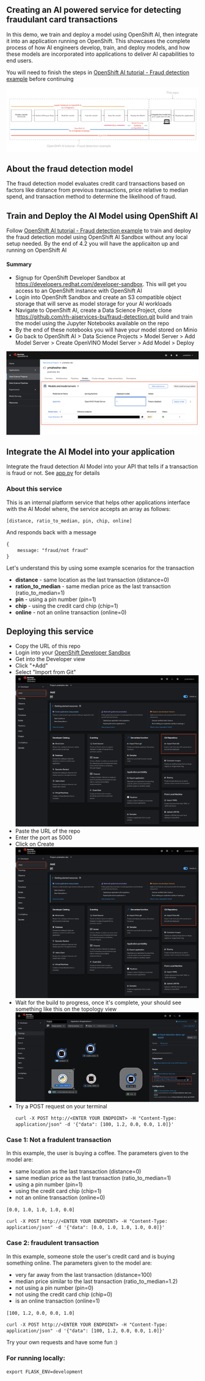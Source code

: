 ## Creating an AI powered service for detecting fraudulant card transactions
In this demo, we train and deploy a model using OpenShift AI, then integrate it into an application running on OpenShift. This showcases the complete process of how AI engineers develop, train, and deploy models, and how these models are incorporated into applications to deliver AI capabilities to end users.

You will need to finish the steps in [OpenShift AI tutorial - Fraud detection example](https://docs.redhat.com/en/documentation/red_hat_openshift_ai_self-managed/2-latest/html/openshift_ai_tutorial_-_fraud_detection_example/index) before continuing


![Screenshot](images/overview.png)


## About the fraud detection model

The fraud detection model evaluates credit card transactions based on factors like distance from previous transactions, price relative to median spend, and transaction method to determine the likelihood of fraud. 

## Train and Deploy the AI Model using OpenShift AI

Follow [OpenShift AI tutorial - Fraud detection example](https://docs.redhat.com/en/documentation/red_hat_openshift_ai_self-managed/2-latest/html/openshift_ai_tutorial_-_fraud_detection_example/index) to train and deploy the fraud detection model using OpenShift AI Sandbox without any local setup needed. By the end of 4.2 you will have the applicaiton up and running on OpenShift AI

#### Summary
- Signup for OpenShift Developer Sandbox at https://developers.redhat.com/developer-sandbox. This will get you access to an OpenShift instance with OpenShift AI
- Login into OpenShift Sandbox and create an S3 compatible object storage that will serve as model storage for your AI workloads
- Navigate to OpenShift AI, create a Data Science Project, clone https://github.com/rh-aiservices-bu/fraud-detection.git build and train the model using the Jupyter Notebooks available on the repo
- By the end of these notebooks you will have your model stored on Minio
- Go back to OpenShift AI > Data Science Projects > Model Server > Add Model Server > Create OpenVINO Model Server > Add Model > Deploy

![Model Serving](images/model-serving.png)


## Integrate the AI Model into your application
Integrate the fraud detection AI Model into your API that tells if a transaction is fraud or not. See [app.py](https://github.com/yashwanthm/ai-fraud-detection-demo-api/blob/main/app.py) for details

### About this service

This is an internal platform service that helps other applications interface with the AI Model where, the service accepts an array as follows:

    [distance, ratio_to_median, pin, chip, online]

And responds back with a message

    {
	    message: "fraud/not fraud"
    }

Let's understand this by using some example scenarios for the transaction
-   **distance** - same location as the last transaction (distance=0)
-   **ration_to_median** - same median price as the last transaction (ratio_to_median=1)
-   **pin** - using a pin number (pin=1)
-   **chip** - using the credit card chip (chip=1)
-   **online** - not an online transaction (online=0)

## Deploying this service

- Copy the URL of this repo
- Login into your [OpenShift Developer Sandbox](https://console.redhat.com/openshift/sandbox)
- Get into the Developer view 
- Click "+Add"
- Select "Import from Git"
![Import from Git](images/import-from-git.png)
- Paste the URL of the repo
- Enter the port as 5000
- Click on Create 
![Deployment](images/import-from-git.png)
- Wait for the build to progress, once it's complete, your should see something like this on the topology view
![Topology](images/topology.png)
- Try a POST request on your terminal
    ```
    curl -X POST http://<ENTER YOUR ENDPOINT> -H "Content-Type: application/json" -d '{"data": [100, 1.2, 0.0, 0.0, 1.0]}' 
    ```

### Case 1: Not a fradulent transaction
In this example, the user is buying a coffee. The parameters given to the model are:
-   same location as the last transaction (distance=0)
-   same median price as the last transaction (ratio_to_median=1)
-   using a pin number (pin=1)
-   using the credit card chip (chip=1)
-   not an online transaction (online=0)

`[0.0, 1.0, 1.0, 1.0, 0.0]`

```
curl -X POST http://<ENTER YOUR ENDPOINT> -H "Content-Type: application/json" -d '{"data": [0.0, 1.0, 1.0, 1.0, 0.0]}'
```

### Case 2: fraudulent transaction
In this example, someone stole the user's credit card and is buying something online. The parameters given to the model are:

-   very far away from the last transaction (distance=100)
-   median price similar to the last transaction (ratio_to_median=1.2)
-   not using a pin number (pin=0)
-   not using the credit card chip (chip=0)
-   is an online transaction (online=1)

`[100, 1.2, 0.0, 0.0, 1.0]`
```
curl -X POST http://<ENTER YOUR ENDPOINT> -H "Content-Type: application/json" -d '{"data": [100, 1.2, 0.0, 0.0, 1.0]}'
```

Try your own requests and have some fun :)

### For running locally: 
```export FLASK_ENV=development```
